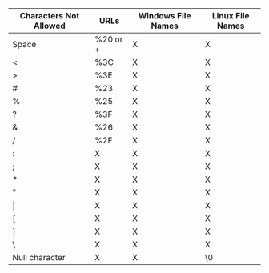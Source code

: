 
Characters Not Allowed | URLs | Windows File Names | Linux File Names
-----------------------|------|--------------------|-----------------
Space | %20 or + | X | X
\< | %3C | X | X
\> | %3E | X | X
\# | %23 | X | X
\% | %25 | X | X
\? | %3F | X | X
\& | %26 | X | X
\/ | %2F | X | X
\: | X | X | X
\; | X | X | X
\* | X | X | X
\" | X | X | X
\| | X | X | X
\[ | X | X | X
\] | X | X | X
\\ | X | X | X
Null character | X | X | \0
